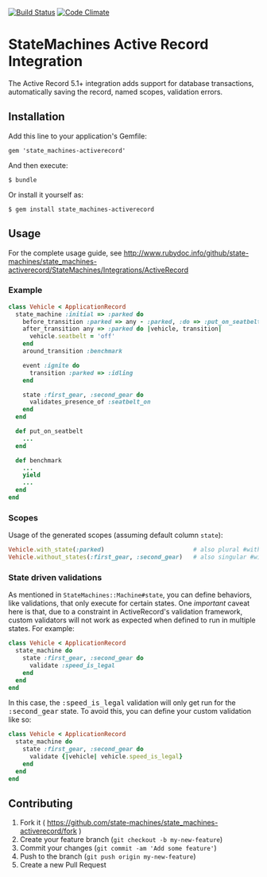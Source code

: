 [![Build Status](https://travis-ci.com/state-machines/state_machines-activerecord.svg?branch=master)](https://travis-ci.com/state-machines/state_machines-activerecord)
[![Code Climate](https://codeclimate.com/github/state-machines/state_machines-activerecord.svg)](https://codeclimate.com/github/state-machines/state_machines-activerecord)

# StateMachines Active Record Integration

The Active Record 5.1+ integration adds support for database transactions, automatically
saving the record, named scopes, validation errors.

## Installation

Add this line to your application's Gemfile:

    gem 'state_machines-activerecord'

And then execute:

    $ bundle

Or install it yourself as:

    $ gem install state_machines-activerecord

## Usage

For the complete usage guide, see http://www.rubydoc.info/github/state-machines/state_machines-activerecord/StateMachines/Integrations/ActiveRecord

### Example

```ruby
class Vehicle < ApplicationRecord
  state_machine :initial => :parked do
    before_transition :parked => any - :parked, :do => :put_on_seatbelt
    after_transition any => :parked do |vehicle, transition|
      vehicle.seatbelt = 'off'
    end
    around_transition :benchmark

    event :ignite do
      transition :parked => :idling
    end

    state :first_gear, :second_gear do
      validates_presence_of :seatbelt_on
    end
  end

  def put_on_seatbelt
    ...
  end

  def benchmark
    ...
    yield
    ...
  end
end
```

### Scopes
Usage of the generated scopes (assuming default column `state`):

```ruby
Vehicle.with_state(:parked)                         # also plural #with_states
Vehicle.without_states(:first_gear, :second_gear)   # also singular #without_state
```

### State driven validations

As mentioned in `StateMachines::Machine#state`, you can define behaviors,
like validations, that only execute for certain states. One *important*
caveat here is that, due to a constraint in ActiveRecord's validation
framework, custom validators will not work as expected when defined to run
in multiple states. For example:

```ruby
class Vehicle < ApplicationRecord
  state_machine do
    state :first_gear, :second_gear do
      validate :speed_is_legal
    end
  end
end
```

In this case, the <tt>:speed_is_legal</tt> validation will only get run
for the <tt>:second_gear</tt> state.  To avoid this, you can define your
custom validation like so:

```ruby
class Vehicle < ApplicationRecord
  state_machine do
    state :first_gear, :second_gear do
      validate {|vehicle| vehicle.speed_is_legal}
    end
  end
end
```

## Contributing

1. Fork it ( https://github.com/state-machines/state_machines-activerecord/fork )
2. Create your feature branch (`git checkout -b my-new-feature`)
3. Commit your changes (`git commit -am 'Add some feature'`)
4. Push to the branch (`git push origin my-new-feature`)
5. Create a new Pull Request
